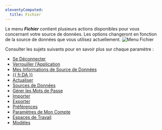 ```yaml
---
eleventyComputed:
  title: Fichier
---
```

Le menu ***Fichier*** contient plusieurs actions disponibles pour vous concernant votre source de données. Les options changeront en fonction de la source de données que vous utilisez actuellement.
![Menu Fichier](https://cdnweb.devolutions.net/docs/docs_en_rdm_mac_RDMMac2115.png)

Consulter les sujets suivants pour en savoir plus sur chaque paramètre :

* [Se Déconnecter](/rdm/mac/commands/file/go-offline/)
* [Verrouiller l'Application](/rdm/mac/commands/file/lock-application/)
* [Mes Informations de Source de Données](/rdm/mac/commands/file/data-source-information/)
* [{{ fr.DA }}](/rdm/mac/commands/file/devolutions-account/)
* [Actualiser](/rdm/mac/commands/file/backup/refresh/)
* [Sources de Données](/rdm/mac/commands/file/data-sources/overview/)
* [Gérer les Mots de Passe](/rdm/mac/commands/file/manage-password/)
* [Importer](/rdm/mac/commands/file/import/overview/)
* [Exporter](/rdm/mac/commands/file/export/overview/)
* [Préférences](/rdm/mac/commands/file/preferences/general/)
* [Paramètres de Mon Compte](/rdm/mac/commands/file/my-account-settings/)
* [Espaces de Travail](/rdm/mac/commands/file/workspaces/)
* [Modèles](/rdm/mac/commands/file/templates/)
